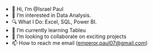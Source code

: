 - 👋 Hi, I’m @Israel Paul
- 👀 I’m interested in Data Analysis.
- 🔍 What I Do:
              Excel,
              SQL,
              Power BI. 
- 🌱 I’m currently learning Tableu 
- 💞️ I’m looking to collaborate on exciting projects
- 📫 How to reach me email (emperor.paul07@gmail.com)

<!---
billionairebwoi/billionairebwoi is a ✨ special ✨ repository because its `README.md` (this file) appears on your GitHub profile.
You can click the Preview link to take a look at your changes.
--->
